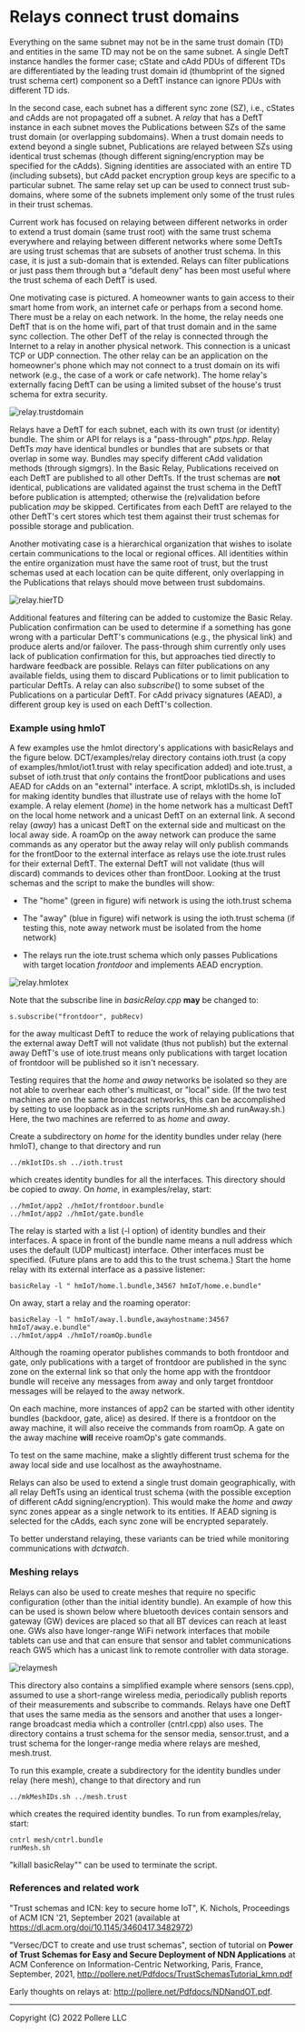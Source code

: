 # Relays connect trust domains

Everything on the same subnet may not be in the same trust domain (TD) and entities in the same TD may not be on the same subnet. A single DeftT instance handles the former case; cState and cAdd PDUs of different TDs are differentiated by the leading trust domain id (thumbprint of the signed trust schema cert) component so a DeftT instance can ignore PDUs with different TD ids. 

 In the second case, each subnet has a different sync zone (SZ), i.e., cStates and cAdds are not propagated off a subnet. A *relay* that has a DeftT instance in each subnet moves the Publications between SZs of the same trust domain (or overlapping subdomains).  When a trust domain needs to extend beyond a single subnet, Publications are relayed between SZs using identical trust schemas (though different signing/encryption may be specified for the cAdds).  Signing identities are associated with an entire TD (including subsets), but cAdd packet encryption group keys are specific to a particular subnet.  The same relay set up can be used to connect trust sub-domains, where some of the subnets implement only some of the trust rules in their trust schemas.

Current work has focused on relaying between different networks in order to extend a trust domain (same trust root) with the same trust schema everywhere and relaying between different networks where some DeftTs are using trust schemas that are subsets of another trust schema. In this case, it is just a sub-domain that is extended. Relays can filter publications or just pass them through but a “default deny” has been most useful where the trust schema of each DeftT is used.

One motivating case is pictured. A homeowner wants to gain access to their smart home from work, an internet cafe or perhaps from a second home. There must be a relay on each network. In the home, the relay needs one DeftT that is on the home wifi, part of that trust domain and in the same sync collection. The other DefT of the relay is connected through the Internet to a relay in another physical network. This connection is a unicast TCP or UDP connection. The other relay can be an application on the homeowner's phone which may not connect to a trust domain on its wifi network (e.g., the case of a work or cafe network). The home relay's externally facing DeftT can be using a limited subset of the house's trust schema for extra security.

![relay.trustdomain](/Users/nichols/ActiveProjects/DCT/examples/relay/relay.trustdomain.png)

Relays have a DeftT for each subnet, each with its own trust (or identity) bundle. The shim or API for relays is a "pass-through" *ptps.hpp*. Relay DeftTs *may* have identical bundles or bundles that are subsets or that overlap in some way. Bundles may specify different cAdd validation methods (through sigmgrs). In the Basic Relay, Publications received on each DeftT are published to all other DeftTs. If the trust schemas are **not** identical, publications are validated against the trust schema in the DeftT before publication is attempted; otherwise the (re)validation before publication *may* be skipped. Certificates from each DeftT are relayed to the other DeftT's cert stores which test them against their trust schemas for possible storage and publication.

Another motivating case is a hierarchical organization that wishes to isolate certain communications to the local or regional offices. All identities within the entire organization must have the same root of trust, but the trust schemas used at each location can be quite different, only overlapping in the Publications that relays should move between trust subdomains.

![relay.hierTD](/Users/nichols/ActiveProjects/DCT/examples/relay/relay.hierTD.png)

Additional features and filtering can be added to customize the Basic Relay. Publication confirmation can be used to determine if a something has gone wrong with a particular DeftT's communications (e.g., the physical link) and produce alerts and/or failover. The pass-through shim currently only uses lack of publication confirmation for this, but approaches tied directly to hardware feedback are possible. Relays can filter publications on any available fields, using them to discard Publications or to limit publication to particular DeftTs. A relay can also *subscribe*() to some subset of the Publications on a particular DeftT. For cAdd privacy signatures (AEAD), a different group key is used on each DeftT's collection.

### Example using hmIoT

A few examples use the hmIot directory's applications with basicRelays and the figure below. DCT/examples/relay directory contains ioth.trust (a copy of examples/hmIot/iot1.trust with relay specification added) and iote.trust, a subset of ioth.trust that *only* contains the frontDoor publications and uses AEAD for cAdds on an "external" interface. A script, mkIotIDs.sh, is included for making identity bundles that illustrate use of relays with the home IoT example. A relay element (*home*) in the home network has a multicast DeftT on the local home network and a unicast DeftT on an external link. A second relay (*away*) has a unicast DeftT on the external side and multicast on the local away side. A roamOp on the away network can produce the same commands as any operator but the away relay will only publish commands for the frontDoor to the external interface as relays use the iote.trust rules for their external DeftT. The external DeftT will not validate (thus will discard) commands to devices other than frontDoor. Looking at the trust schemas and the script to make the bundles will show:

- The "home" (green in figure) wifi network is using the ioth.trust schema

- The "away" (blue in figure) wifi network is using the ioth.trust schema (if testing this, note away network must be isolated from the home network)

- The relays run the iote.trust schema which only passes Publications with target location  *frontdoor* and implements AEAD encryption.

![relay.hmIotex](./relay.hmIotex.png)

Note that the subscribe line in *basicRelay.cpp* **may** be changed to:

    s.subscribe("frontdoor", pubRecv)

for the away multicast DeftT to reduce the work of relaying publications that the external away DeftT will not validate (thus not publish) but the external away DeftT's use of iote.trust means only publications with target location of frontdoor will be published so it isn't necessary.

Testing requires that the *home* and *away* networks be isolated so they are not able to overhear each other's multicast, or "local" side. (If the two test machines are on the same broadcast networks, this can be accomplished by setting to use loopback as in the scripts runHome.sh and runAway.sh.) Here, the two machines are referred to as *home* and *away*.

Create a subdirectory on *home* for the identity bundles under relay (here hmIoT), change to that directory and run

```
../mkIotIDs.sh ../ioth.trust
```

which creates identity bundles for all the interfaces. This directory should be copied to *away*. On *home*, in examples/relay, start:

```
../hmIot/app2 ./hmIot/frontdoor.bundle
../hmIot/app2 ./hmIot/gate.bundle
```

The relay is started with a list (-l option) of identity bundles and their interfaces. A space in front of the bundle name means a null address which uses the default (UDP multicast) interface. Other interfaces must be specified. (Future plans are to add this to the trust schema.) Start the home relay with its external interface as a passive listener:

```
basicRelay -l " hmIoT/home.l.bundle,34567 hmIoT/home.e.bundle"
```

On away, start a relay and the roaming operator:

```
basicRelay -l " hmIoT/away.l.bundle,awayhostname:34567 hmIoT/away.e.bundle"
../hmIot/app4 ./hmIoT/roamOp.bundle
```

Although the roaming operator publishes commands to both frontdoor and gate, only publications with a target of frontdoor are published in the sync zone on the external link so that only the home app with the frontdoor bundle will receive any messages from away and only target frontdoor messages will be relayed to the away network. 

On each machine, more instances of app2 can be started with other identity bundles (backdoor, gate, alice) as desired. If there is a frontdoor on the away machine, it will also receive the commands from roamOp. A gate on the away machine **will** receive roamOp's gate commands.

To test on the same machine, make a slightly different trust schema for the away local side and use localhost as the awayhostname.

Relays can also be used to extend a single trust domain geographically, with all relay DeftTs using an identical trust schema (with the possible exception of different cAdd signing/encryption). This would make the *home* and *away* sync zones appear as a single network to its entities. If AEAD signing is selected for the cAdds, each sync zone will be encrypted separately.

To better understand relaying, these variants can be tried while monitoring communications with *dctwatch*.

### Meshing relays

Relays can also be used to create meshes that require no specific configuration (other than the initial identity bundle). An example of how this can be used is shown below where bluetooth devices contain sensors and gateway (GW) devices are placed so that all BT devices can reach at least one. GWs also have longer-range WiFi network interfaces that mobile tablets can use and that can ensure that sensor and tablet communications reach GW5 which has a unicast link to remote controller with data storage.

![relaymesh](./relaymesh.jpg)

This directory also contains a simplified example where sensors (sens.cpp), assumed to use a short-range wireless media, periodically publish reports of their measurements and subscribe to commands. Relays have one DeftT that uses the same media as the sensors and another that uses a longer-range broadcast media which a controller (cntrl.cpp) also uses. The directory contains a trust schema for the sensor media, sensor.trust, and a trust schema for the longer-range media where relays are meshed, mesh.trust.

To run this example, create a subdirectory for the identity bundles under relay (here mesh), change to that directory and run

```
../mkMeshIDs.sh ../mesh.trust
```

which creates the required identity bundles. To run from examples/relay, start:

```
cntrl mesh/cntrl.bundle
runMesh.sh
```

"killall basicRelay"" can be used to terminate the script.

### References and related work

"Trust schemas and ICN: key to secure home IoT", K. Nichols, Proceedings of ACM ICN '21, September 2021 (available at https://dl.acm.org/doi/10.1145/3460417.3482972)

"Versec/DCT to create and use trust schemas", section of tutorial on **Power of Trust Schemas for Easy and Secure Deployment of NDN Applications** at ACM Conference on Information-Centric Networking, Paris, France, September, 2021, http://pollere.net/Pdfdocs/TrustSchemasTutorial_kmn.pdf

Early thoughts on relays at: http://pollere.net/Pdfdocs/NDNandOT.pdf. 

---

Copyright (C) 2022 Pollere LLC 
